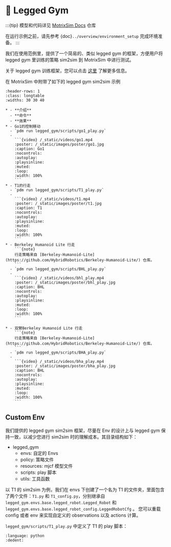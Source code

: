 # 🦿 Legged Gym

:::{tip}
模型和代码详见 [MotrixSim Docs](https://github.com/Motphys/motrixsim-docs) 仓库

在运行示例之前，请先参考 {doc}`../overview/environment_setup` 完成环境准备。
:::

我们在使用范例里，提供了一个简易的、类似 legged gym 的框架，方便用户将 legged gym 里训练的策略 sim2sim 到 MotrixSim 中进行测试。

关于 legged gym 训练框架，您可以点击 [这里](https://github.com/leggedrobotics/legged_gym) 了解更多信息。

在 MotrixSim 中附带了如下的 legged gym sim2sim 示例

````{list-table}
:header-rows: 1
:class: longtable
:widths: 30 30 40

* - **介绍**
  - **命令**
  - **效果**
* - Go1的控制移动
  - `pdm run legged_gym/scripts/go1_play.py`
  -
    ```{video} /_static/videos/go1.mp4
    :poster: /_static/images/poster/go1.jpg
    :caption: Go1
    :nocontrols:
    :autoplay:
    :playsinline:
    :muted:
    :loop:
    :width: 100%
    ```
* - T1的行走
  - `pdm run legged_gym/scripts/T1_play.py`
  -
    ```{video} /_static/videos/t1.mp4
    :poster: /_static/images/poster/t1.jpg
    :caption: T1
    :nocontrols:
    :autoplay:
    :playsinline:
    :muted:
    :loop:
    :width: 100%
    ```
* - Berkeley Humanoid Lite 行走
    ```{note}
    行走策略来自 [Berkeley-Humanoid-Lite](https://github.com/HybridRobotics/Berkeley-Humanoid-Lite/) 仓库。
    ```
  - `pdm run legged_gym/scripts/BHL_play.py`
  -
    ```{video} /_static/videos/bhl_play.mp4
    :poster: /_static/images/poster/bhl_play.jpg
    :caption: BHL
    :nocontrols:
    :autoplay:
    :playsinline:
    :muted:
    :loop:
    :width: 100%
    ```

* - 双臂Berkeley Humanoid Lite 行走
    ```{note}
    行走策略来自 [Berkeley-Humanoid-Lite](https://github.com/HybridRobotics/Berkeley-Humanoid-Lite/) 仓库。
    ```
  - `pdm run legged_gym/scripts/BHA_play.py`
  -
    ```{video} /_static/videos/bha_play.mp4
    :poster: /_static/images/poster/bha_play.jpg
    :caption: BHL
    :nocontrols:
    :autoplay:
    :playsinline:
    :muted:
    :loop:
    :width: 100%
    ```
````

## Custom Env

我们提供的 legged gym sim2sim 框架，尽量在 Env 的设计上与 legged gym 保持一致，以减少您进行 sim2sim 时的理解成本。其目录结构如下：

-   legged_gym
    -   envs: 自定的 Envs
    -   policy: 策略文件
    -   resources: mjcf 模型文件
    -   scripts: play 脚本
    -   utils: 工具函数

以 T1 的 sim2sim 为例，我们在 envs 下创建了一个名为 T1 的文件夹，里面包含了两个文件：`T1.py` 和 `T1_config.py`，分别继承自 `legged_gym.envs.base.legged_robot.Legged_Robot` 和 `legged_gym.envs.base.legged_robot_config.LeggedRobotCfg` 。 您可以重载 config 或者 env 来实现自定义的 observations 以及 actions 计算。

`legged_gym/scripts/T1_play.py` 中定义了 T1 的 play 脚本：

```{literalinclude} ../../../../legged_gym/scripts/T1_play.py
:language: python
:dedent:
```
